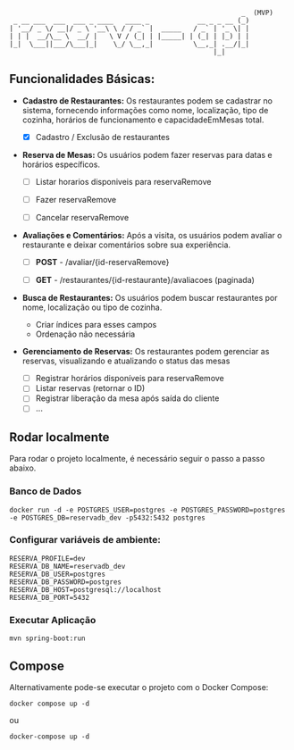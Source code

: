 ```text
                                                          _  (MVP)
 _ __ ___  ___  ___ _ ____   ____ _            __ _ _ __ (_)
| '__/ _ \/ __|/ _ \ '__\ \ / / _` |  _____   / _` | '_ \| |
| | |  __/\__ \  __/ |   \ V / (_| | |_____| | (_| | |_) | |
|_|  \___||___/\___|_|    \_/ \__,_|          \__,_| .__/|_|
                                                   |_|      
```

## Funcionalidades Básicas:
* **Cadastro de Restaurantes:** Os restaurantes podem se cadastrar no
sistema, fornecendo informações como nome, localização, tipo de
cozinha, horários de funcionamento e capacidadeEmMesas total.
  - [X] Cadastro / Exclusão de restaurantes


* **Reserva de Mesas:** Os usuários podem fazer reservas para datas e horários específicos.
  - [ ] Listar horarios disponiveis para reservaRemove
  - [ ] Fazer reservaRemove
  - [ ] Cancelar reservaRemove


* **Avaliações e Comentários:** Após a visita, os usuários podem avaliar o restaurante e deixar comentários sobre sua experiência.
  - [ ] **POST** - /avaliar/{id-reservaRemove} 
  - [ ] **GET** - /restaurantes/{id-restaurante}/avaliacoes (paginada)


* **Busca de Restaurantes:** Os usuários podem buscar restaurantes por nome, localização ou tipo de cozinha.
  - Criar índices para esses campos 
  - Ordenação não necessária


* **Gerenciamento de Reservas:** Os restaurantes podem gerenciar as reservas, visualizando e atualizando o status das mesas
    - [ ] Registrar horários disponíveis para reservaRemove
    - [ ] Listar reservas (retornar o ID)
    - [ ] Registrar liberação da mesa após saída do cliente
    - [ ] ...

## Rodar localmente
Para rodar o projeto localmente, é necessário seguir o passo a passo abaixo.
### Banco de Dados
```shell
docker run -d -e POSTGRES_USER=postgres -e POSTGRES_PASSWORD=postgres -e POSTGRES_DB=reservadb_dev -p5432:5432 postgres
```

### Configurar variáveis de ambiente:
```.dotenv
RESERVA_PROFILE=dev
RESERVA_DB_NAME=reservadb_dev
RESERVA_DB_USER=postgres
RESERVA_DB_PASSWORD=postgres
RESERVA_DB_HOST=postgresql://localhost
RESERVA_DB_PORT=5432
```

### Executar Aplicação
```shell
mvn spring-boot:run
```

## Compose
Alternativamente pode-se executar o projeto com o Docker Compose:
```shell
docker compose up -d
```
ou

```shell
docker-compose up -d
```